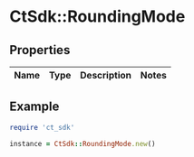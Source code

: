 # CtSdk::RoundingMode

## Properties

| Name | Type | Description | Notes |
| ---- | ---- | ----------- | ----- |

## Example

```ruby
require 'ct_sdk'

instance = CtSdk::RoundingMode.new()
```

